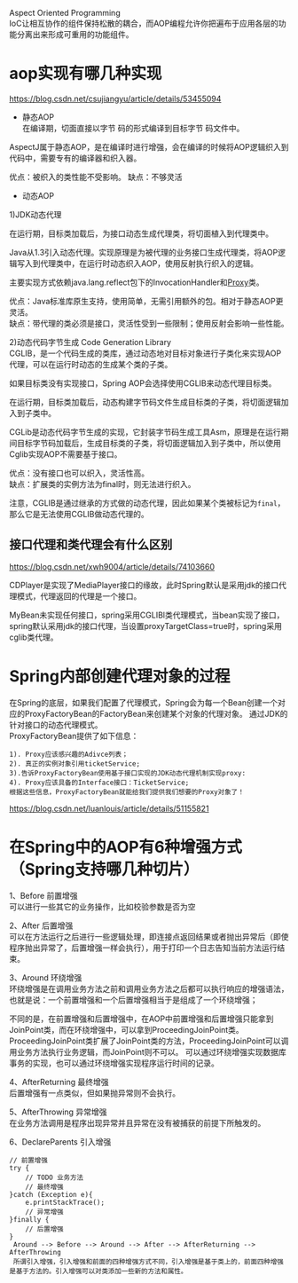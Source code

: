 Aspect Oriented Programming  
IoC让相互协作的组件保持松散的耦合，而AOP编程允许你把遍布于应用各层的功能分离出来形成可重用的功能组件。

# aop实现有哪几种实现
https://blog.csdn.net/csujiangyu/article/details/53455094

- 静态AOP  
在编译期，切面直接以字节 码的形式编译到目标字节 码文件中。

AspectJ属于静态AOP，是在编译时进行增强，会在编译的时候将AOP逻辑织入到代码中，需要专有的编译器和织入器。

优点：被织入的类性能不受影响。
缺点：不够灵活

- 动态AOP  

1)JDK动态代理

在运行期，目标类加载后，为接口动态生成代理类，将切面植入到代理类中。
  
Java从1.3引入动态代理。实现原理是为被代理的业务接口生成代理类，将AOP逻辑写入到代理类中，在运行时动态织入AOP，使用反射执行织入的逻辑。
 
主要实现方式依赖java.lang.reflect包下的InvocationHandler和[Proxy](https://link.juejin.cn/?target=http%3A%2F%2Fwww.liuhaihua.cn%2Farchives%2Ftag%2Fproxy)类。

  
优点：Java标准库原生支持，使用简单，无需引用额外的包。相对于静态AOP更灵活。  
缺点：带代理的类必须是接口，灵活性受到一些限制；使用反射会影响一些性能。

2)动态代码字节生成 Code Generation Library  
CGLIB，是一个代码生成的类库，通过动态地对目标对象进行子类化来实现AOP代理，可以在运行时动态的生成某个类的子类。

如果目标类没有实现接口，Spring AOP会选择使用CGLIB来动态代理目标类。

在运行期，目标类加载后，动态构建字节码文件生成目标类的子类，将切面逻辑加入到子类中。

CGLib是动态代码字节生成的实现，它封装字节码生成工具Asm，原理是在运行期间目标字节码加载后，生成目标类的子类，将切面逻辑加入到子类中，所以使用Cglib实现AOP不需要基于接口。

优点：没有接口也可以织入，灵活性高。  
缺点：扩展类的实例方法为final时，则无法进行织入。

注意，CGLIB是通过继承的方式做的动态代理，因此如果某个类被标记为`final`，那么它是无法使用CGLIB做动态代理的。

## 接口代理和类代理会有什么区别
https://blog.csdn.net/xwh9004/article/details/74103660

CDPlayer是实现了MediaPlayer接口的缘故，此时Spring默认是采用jdk的接口代理模式，代理返回的代理是一个接口。

MyBean未实现任何接口，spring采用CGLIBl类代理模式，当bean实现了接口，spring默认采用jdk的接口代理，当设置proxyTargetClass=true时，spring采用cglib类代理。

# Spring内部创建代理对象的过程
在Spring的底层，如果我们配置了代理模式，Spring会为每一个Bean创建一个对应的ProxyFactoryBean的FactoryBean来创建某个对象的代理对象。
通过JDK的针对接口的动态代理模式。  
ProxyFactoryBean提供了如下信息：
```
1). Proxy应该感兴趣的Adivce列表；
2). 真正的实例对象引用ticketService;
3).告诉ProxyFactoryBean使用基于接口实现的JDK动态代理机制实现proxy: 
4). Proxy应该具备的Interface接口：TicketService;
根据这些信息，ProxyFactoryBean就能给我们提供我们想要的Proxy对象了！
```
https://blog.csdn.net/luanlouis/article/details/51155821

# 在Spring中的AOP有6种增强方式（Spring支持哪几种切片）

1、Before 前置增强  
可以进行一些其它的业务操作，比如校验参数是否为空

2、After 后置增强  
可以在方法运行之后进行一些逻辑处理，即连接点返回结果或者抛出异常后（即使程序抛出异常了，后置增强一样会执行），用于打印一个日志告知当前方法运行结束。

3、Around 环绕增强  
环绕增强是在调用业务方法之前和调用业务方法之后都可以执行响应的增强语法，也就是说：一个前置增强和一个后置增强相当于是组成了一个环绕增强；

不同的是，在前置增强和后置增强中，在AOP中前置增强和后置增强只能拿到JoinPoint类，而在环绕增强中，可以拿到ProceedingJoinPoint类。
ProceedingJoinPoint类扩展了JoinPoint类的方法，ProceedingJoinPoint可以调用业务方法执行业务逻辑，而JoinPoint则不可以。
可以通过环绕增强实现数据库事务的实现，也可以通过环绕增强实现程序运行时间的记录。

4、AfterReturning 最终增强  
后置增强有一点类似，但如果抛异常则不会执行。

5、AfterThrowing 异常增强  
在业务方法调用是程序出现异常并且异常在没有被捕获的前提下所触发的。

6、DeclareParents 引入增强

```
// 前置增强
try {
    // TODO 业务方法
    // 最终增强
}catch (Exception e){
    e.printStackTrace();
    // 异常增强
}finally {
    // 后置增强
}
 Around --> Before --> Around --> After --> AfterReturning --> AfterThrowing 
 所谓引入增强，引入增强和前面的四种增强方式不同，引入增强是基于类上的，前面四种增强是基于方法的。引入增强可以对类添加一些新的方法和属性。

```